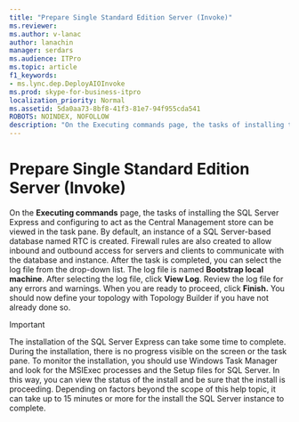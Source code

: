 ```yaml
---
title: "Prepare Single Standard Edition Server (Invoke)"
ms.reviewer: 
ms.author: v-lanac
author: lanachin
manager: serdars
ms.audience: ITPro
ms.topic: article
f1_keywords:
- ms.lync.dep.DeployAIOInvoke
ms.prod: skype-for-business-itpro
localization_priority: Normal
ms.assetid: 5da0aa73-8bf8-41f3-81e7-94f955cda541
ROBOTS: NOINDEX, NOFOLLOW
description: "On the Executing commands page, the tasks of installing the SQL Server Express and configuring to act as the Central Management store can be viewed in the task pane. By default, an instance of a SQL Server-based database named RTC is created. Firewall rules are also created to allow inbound and outbound access for servers and clients to communicate with the database and instance. After the task is completed, you can select the log file from the drop-down list. The log file is named Bootstrap local machine. After selecting the log file, click View Log. Review the log file for any errors and warnings. When you are ready to proceed, click Finish. You should now define your topology with Topology Builder if you have not already done so."
---
```


# Prepare Single Standard Edition Server (Invoke)
 
On the **Executing commands** page, the tasks of installing the SQL Server Express and configuring to act as the Central Management store can be viewed in the task pane. By default, an instance of a SQL Server-based database named RTC is created. Firewall rules are also created to allow inbound and outbound access for servers and clients to communicate with the database and instance. After the task is completed, you can select the log file from the drop-down list. The log file is named **Bootstrap local machine**. After selecting the log file, click **View Log**. Review the log file for any errors and warnings. When you are ready to proceed, click **Finish.** You should now define your topology with Topology Builder if you have not already done so.
  
> [!IMPORTANT]
> The installation of the SQL Server Express can take some time to complete. During the installation, there is no progress visible on the screen or the task pane. To monitor the installation, you should use Windows Task Manager and look for the MSIExec processes and the Setup files for SQL Server. In this way, you can view the status of the install and be sure that the install is proceeding. Depending on factors beyond the scope of this help topic, it can take up to 15 minutes or more for the install the SQL Server instance to complete. 
  

